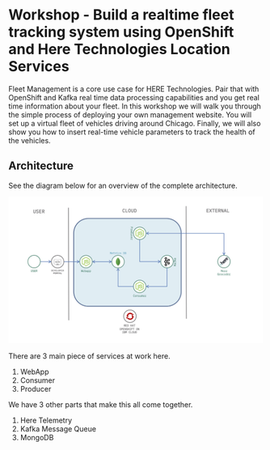 # Workshop - Build a realtime fleet tracking system using OpenShift and Here Technologies Location Services

Fleet Management is a core use case for HERE Technologies. Pair that with OpenShift and Kafka real time data processing capabilities and you get real time information about your fleet. In this workshop we will walk you through the simple process of deploying your own management website. You will set up a virtual fleet of vehicles driving around Chicago. Finally, we will also show you how to insert real-time vehicle parameters to track the health of the vehicles.

## Architecture

See the diagram below for an overview of the complete architecture.

![Arch Diagram](./readme-images/arch-diagram.png)

There are 3 main piece of services at work here. 

1. WebApp 
2. Consumer
3. Producer

We have 3 other parts that make this all come together.

1. Here Telemetry
2. Kafka Message Queue
3. MongoDB

